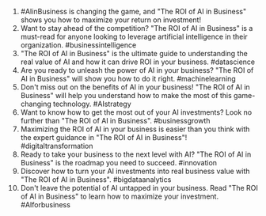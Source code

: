 1. #AIinBusiness is changing the game, and "The ROI of AI in Business" shows you how to maximize your return on investment!
2. Want to stay ahead of the competition? "The ROI of AI in Business" is a must-read for anyone looking to leverage artificial intelligence in their organization. #businessintelligence
3. "The ROI of AI in Business" is the ultimate guide to understanding the real value of AI and how it can drive ROI in your business. #datascience
4. Are you ready to unleash the power of AI in your business? "The ROI of AI in Business" will show you how to do it right. #machinelearning
5. Don't miss out on the benefits of AI in your business! "The ROI of AI in Business" will help you understand how to make the most of this game-changing technology. #AIstrategy
6. Want to know how to get the most out of your AI investments? Look no further than "The ROI of AI in Business". #businessgrowth
7. Maximizing the ROI of AI in your business is easier than you think with the expert guidance in "The ROI of AI in Business"! #digitaltransformation
8. Ready to take your business to the next level with AI? "The ROI of AI in Business" is the roadmap you need to succeed. #innovation
9. Discover how to turn your AI investments into real business value with "The ROI of AI in Business". #bigdataanalytics
10. Don't leave the potential of AI untapped in your business. Read "The ROI of AI in Business" to learn how to maximize your investment. #AIforbusiness
